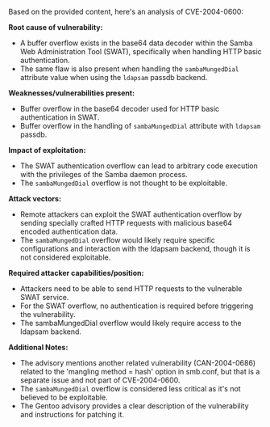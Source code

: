 Based on the provided content, here's an analysis of CVE-2004-0600:

**Root cause of vulnerability:**
- A buffer overflow exists in the base64 data decoder within the Samba Web Administration Tool (SWAT), specifically when handling HTTP basic authentication.
- The same flaw is also present when handling the `sambaMungedDial` attribute value when using the `ldapsam` passdb backend.

**Weaknesses/vulnerabilities present:**
- Buffer overflow in the base64 decoder used for HTTP basic authentication in SWAT.
- Buffer overflow in the handling of `sambaMungedDial` attribute with `ldapsam` passdb.

**Impact of exploitation:**
- The SWAT authentication overflow can lead to arbitrary code execution with the privileges of the Samba daemon process.
- The `sambaMungedDial` overflow is not thought to be exploitable.

**Attack vectors:**
- Remote attackers can exploit the SWAT authentication overflow by sending specially crafted HTTP requests with malicious base64 encoded authentication data.
- The `sambaMungedDial` overflow would likely require specific configurations and interaction with the ldapsam backend, though it is not considered exploitable.

**Required attacker capabilities/position:**
- Attackers need to be able to send HTTP requests to the vulnerable SWAT service.
- For the SWAT overflow, no authentication is required before triggering the vulnerability.
- The sambaMungedDial overflow would likely require access to the ldapsam backend.

**Additional Notes:**
- The advisory mentions another related vulnerability (CAN-2004-0686) related to the 'mangling method = hash' option in smb.conf, but that is a separate issue and not part of CVE-2004-0600.
- The `sambaMungedDial` overflow is considered less critical as it's not believed to be exploitable.
- The Gentoo advisory provides a clear description of the vulnerability and instructions for patching it.